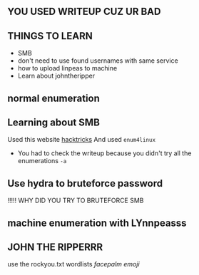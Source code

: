 ## YOU USED WRITEUP CUZ UR BAD

## THINGS TO LEARN
- SMB
- don't need to use found usernames with same service
- how to upload linpeas to machine
- Learn about johntheripper

## normal enumeration

## Learning about SMB

Used this website [hacktricks](https://book.hacktricks.xyz/network-services-pentesting/pentesting-smb)
And used `enum4linux`
* You had to check the writeup because you didn't try all the enumerations `-a`

## Use hydra to bruteforce password
!!!!! WHY DID YOU TRY TO BRUTEFORCE SMB

## machine enumeration with LYnnpeasss

## JOHN THE RIPPERRR
use the rockyou.txt wordlists *facepalm emoji*
